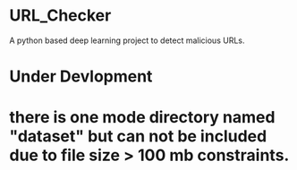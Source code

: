 # URL_Checker
A python based deep learning project to detect malicious URLs.
<h1 style="color: 'green'">Under Devlopment<h1>
there is one mode directory named "dataset" but can not be included due to file size > 100 mb constraints.
  
